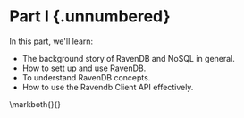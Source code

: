 
# Part I {.unnumbered}

In this part, we'll learn:

* The background story of RavenDB and NoSQL in general.
* How to sett up and use RavenDB.
* To understand RavenDB concepts.
* How to use the Ravendb Client API effectively.

\markboth{}{}
